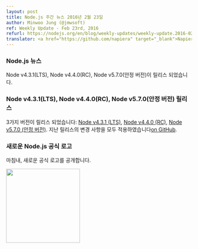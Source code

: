 ```yaml
---
layout: post
title: Node.js 주간 뉴스 2016년 2월 23일
author: Minwoo Jung (@jmwsoft)
ref: Weekly Update - Feb 23rd, 2016
refurl: https://nodejs.org/en/blog/weekly-updates/weekly-update.2016-02-22/
translator: <a href="https://github.com/napiera" target="_blank">Napier</a>
---
```


<!--
### Node.js News
Node v4.3.1 (LTS), Node v4.4.0 (RC) and Node v5.7.0 (Stable) are released.
-->
### Node.js 뉴스
Node v4.3.1(LTS), Node v4.4.0(RC), Node v5.7.0(안정 버전)이 릴리스 되었습니다.

<!--
### Node v4.3.1 (LTS), Node v4.4.0 (RC) and Node v5.7.0 (Stable) Releases

We have three releases: [Node v4.3.1 (LTS)](https://nodejs.org/en/blog/release/v4.3.1/), [Node v4.4.0 (RC)](https://github.com/nodejs/node/pull/5301) and [Node v5.7.0 (Stable)](https://nodejs.org/en/blog/release/v5.7.0/). Complete changelog from previous releases can be found [on GitHub](https://github.com/nodejs/node/blob/master/CHANGELOG.md).
-->
### Node v4.3.1(LTS), Node v4.4.0(RC), Node v5.7.0(안정 버전) 릴리스
3가지 버전이 릴리스 되었습니다: [Node v4.3.1 (LTS)](https://nodejs.org/en/blog/release/v4.3.1/), [Node v4.4.0 (RC)](https://github.com/nodejs/node/pull/5301), [Node v5.7.0 (안정 버전)](https://nodejs.org/en/blog/release/v5.7.0/). 지난 릴리스의 변경 사항을 모두 적용하였습니다[on GitHub](https://github.com/nodejs/node/blob/master/CHANGELOG.md).

<!--
### New official Node.js logo
As a result of an iteration on the official logo, we are proud to introduce and unveil our new logo

<img src="https://cloud.githubusercontent.com/assets/43438/13207731/d7c62f3e-d94c-11e5-8ff8-f32c74b13cc3.png" width="200">
-->
### 새로운 Node.js 공식 로고
마침내, 새로운 공식 로고를 공개합니다.

<img src="https://cloud.githubusercontent.com/assets/43438/13207731/d7c62f3e-d94c-11e5-8ff8-f32c74b13cc3.png" width="200">
<!--
### Upcoming Events

* [NodeConf Adventure 2016](https://ti.to/nodeconf/adventure-2016), "First batch of NodeConf Adventure tickets are up!", June 9th–12th, 2016 - Walker Creek Ranch, Marin, CA, USA
* [NationJS Node Day Conference](http://nationjs.com/), TICKETS ARE AVAILABLE NOW, March 11, 2016 - Washington, DC

Have an event about Node.js coming up? You can put your events here through the [Evangelism team repo](https://github.com/nodejs/evangelism) and announce it in the [Issues page](https://github.com/nodejs/evangelism/issues/), specifically the Weekly Updates issue.
-->
### 다가오는 이벤트

* [NodeConf Adventure 2016](https://ti.to/nodeconf/adventure-2016). "NodeConf Adventure의 1차 티켓을 신청할 수 있습니다!". 미국 캘리포니아 주 마린 카운티 Walker Creek Ranch에서 2016년 6월 9일부터 12일까지 열립니다.
* [NationJS Node Day Conference](http://nationjs.com/). 지금 표를 살 수 있습니다. 워싱턴 DC에서 2016년 3월 11일에 열립니다.

계획 중인 Node.js 이벤트가 있나요? [Evangelism 팀 저장소](https://github.com/nodejs/evangelism)의 [이슈 페이지](https://github.com/nodejs/evangelism/issues)에 주간 업데이트 이슈를 통해 알릴 수 있습니다.
